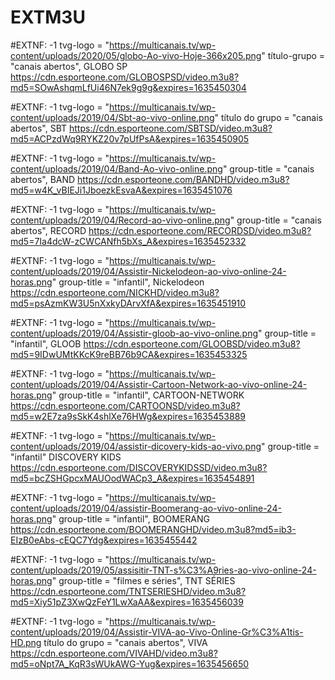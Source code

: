 # EXTM3U

#EXTNF: -1 tvg-logo = "https://multicanais.tv/wp-content/uploads/2020/05/globo-Ao-vivo-Hoje-366x205.png"
título-grupo = "canais abertos", GLOBO SP 
https://cdn.esporteone.com/GLOBOSPSD/video.m3u8?md5=SOwAshqmLfUi46N7ek9g9g&expires=1635450304

#EXTNF: -1 tvg-logo = "https://multicanais.tv/wp-content/uploads/2019/04/Sbt-ao-vivo-online.png"
título do grupo = "canais abertos", SBT
https://cdn.esporteone.com/SBTSD/video.m3u8?md5=ACPzdWq9RYKZ20v7pUfPsA&expires=1635450905

#EXTNF: -1 tvg-logo = "https://multicanais.tv/wp-content/uploads/2019/04/Band-Ao-vivo-online.png"
group-title = "canais abertos", BAND
https://cdn.esporteone.com/BANDHD/video.m3u8?md5=w4K_vBIEJi1JboezkEsvaA&expires=1635451076

#EXTNF: -1 tvg-logo = "https://multicanais.tv/wp-content/uploads/2019/04/Record-ao-vivo-online.png"
group-title = "canais abertos", RECORD
https://cdn.esporteone.com/RECORDSD/video.m3u8?md5=7Ia4dcW-zCWCANfh5bXs_A&expires=1635452332

#EXTNF: -1 tvg-logo = "https://multicanais.tv/wp-content/uploads/2019/04/Assistir-Nickelodeon-ao-vivo-online-24-horas.png"
group-title = "infantil", Nickelodeon
https://cdn.esporteone.com/NICKHD/video.m3u8?md5=psAzmKW3U5nXxkyDArvXfA&expires=1635451910

#EXTNF: -1 tvg-logo = "https://multicanais.tv/wp-content/uploads/2019/04/Assistir-gloob-ao-vivo-online.png"
group-title = "infantil", GLOOB
https://cdn.esporteone.com/GLOOBSD/video.m3u8?md5=9IDwUMtKKcK9reBB76b9CA&expires=1635453325

#EXTNF: -1 tvg-logo = "https://multicanais.tv/wp-content/uploads/2019/04/Assistir-Cartoon-Network-ao-vivo-online-24-horas.png"
group-title = "infantil", CARTOON-NETWORK
https://cdn.esporteone.com/CARTOONSD/video.m3u8?md5=w2E7za9sSkK4shlXe76HWg&expires=1635453889

#EXTNF: -1 tvg-logo = "https://multicanais.tv/wp-content/uploads/2019/04/assistir-dicovery-kids-ao-vivo.png"
group-title = "infantil" DISCOVERY KIDS
https://cdn.esporteone.com/DISCOVERYKIDSSD/video.m3u8?md5=bcZSHGpcxMAUOodWACp3_A&expires=1635454891

#EXTNF: -1 tvg-logo = "https://multicanais.tv/wp-content/uploads/2019/04/assistir-Boomerang-ao-vivo-online-24-horas.png"
group-title = "infantil", BOOMERANG
https://cdn.esporteone.com/BOOMERANGHD/video.m3u8?md5=ib3-EIzB0eAbs-cEQC7Ydg&expires=1635455442

#EXTNF: -1 tvg-logo = "https://multicanais.tv/wp-content/uploads/2019/05/assisitir-TNT-s%C3%A9ries-ao-vivo-online-24-horas.png"
group-title = "filmes e séries", TNT SÉRIES
https://cdn.esporteone.com/TNTSERIESHD/video.m3u8?md5=Xiy51pZ3XwQzFeY1LwXaAA&expires=1635456039

#EXTNF: -1 tvg-logo = "https://multicanais.tv/wp-content/uploads/2019/04/Assistir-VIVA-ao-Vivo-Online-Gr%C3%A1tis-HD.png
título do grupo = "canais abertos", VIVA  https://cdn.esporteone.com/VIVAHD/video.m3u8?md5=oNpt7A_KqR3sWUkAWG-Yug&expires=1635456650
